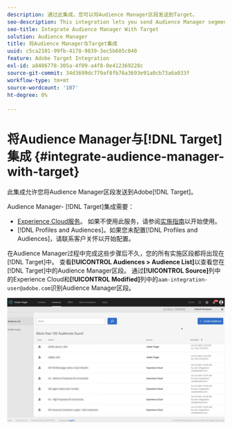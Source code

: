 ```yaml
---
description: 通过此集成，您可以将Audience Manager区段发送到Target。
seo-description: This integration lets you send Audience Manager segments to Target.
seo-title: Integrate Audience Manager With Target
solution: Audience Manager
title: 将Audience Manager与Target集成
uuid: c5ca2101-99fb-4178-9839-3ec5b605c040
feature: Adobe Target Integration
exl-id: a8486778-305a-4f09-a4f8-0e412369228c
source-git-commit: 34d3699dc779af8fb76a3693e91a0cb73a6a033f
workflow-type: tm+mt
source-wordcount: '107'
ht-degree: 0%

---
```


# 将Audience Manager与[!DNL Target]集成 {#integrate-audience-manager-with-target}

此集成允许您将Audience Manager区段发送到Adobe[!DNL Target]。

Audience Manager- [!DNL Target]集成需要：

* [Experience Cloud服务](https://experienceleague.adobe.com/docs/id-service/using/home.html?lang=zh-Hans)。 如果不使用此服务，请参阅[实施指南](https://experienceleague.adobe.com/docs/id-service/using/implementation/implementation-guides.html?lang=zh-Hans)以开始使用。
* [!DNL Profiles and Audiences]。如果您未配置[!DNL Profiles and Audiences]，请联系客户关怀以开始配置。

在Audience Manager过程中完成这些步骤后不久，您的所有实施区段都将出现在[!DNL Target]中。 查看&#x200B;**[!UICONTROL Audiences > Audience List]**&#x200B;以查看您在[!DNL Target]中的Audience Manager区段。 通过&#x200B;**[!UICONTROL Source]**&#x200B;列中的Experience Cloud和&#x200B;**[!UICONTROL Modified]**&#x200B;列中的`aam-integration-user@adobe.com`识别Audience Manager区段。

![](../assets/target.png)
